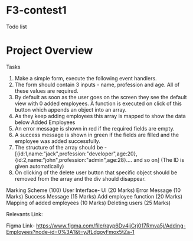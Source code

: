 # F3-contest1
Todo list

# Project Overview

Tasks

1. Make a simple form, execute the following event handlers.
2. The form should contain 3 inputs - name, profession and age. All of these values are required.
3. By default as soon as the user goes on the screen they see the default view with 0 added employees. A function is executed on click of this button which appends an object into an array.
4. As they keep adding employees this array is mapped to show the data below Added Employees
5. An error message is shown in red if the required fields are empty.
6. A success message is shown in green if the fields are filled and the employee was added successfully.
7. The structure of the array should be - [{id:1,name:"jack",profession:"developer",age:20}, {id:2,name:"john",profession:"admin",age:28}.... and so on] (The ID is given automatically)
8. On clicking of the delete user button that specific object should be removed from the array and the div should disappear.

Marking Scheme (100)
User Interface- UI (20 Marks)
Error Message (10 Marks)
Success Message (15 Marks)
Add employee function (20 Marks)
Mapping of added employees (10 Marks)
Deleting users (25 Marks)

Relevants Link:

Figma Link- https://www.figma.com/file/rayp6Dv4jjCrj017Rmva5j/Adding-Employees?node-id=0%3A1&t=yJfLdgoyFmox5tZa-1
